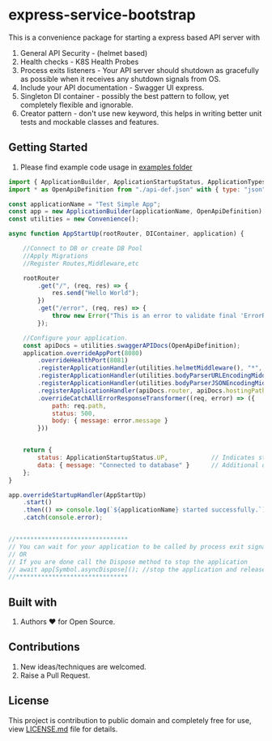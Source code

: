 # express-service-bootstrap

This is a convenience package for starting a express based API server with

1. General API Security - (helmet based)
2. Health checks - K8S Health Probes
3. Process exits listeners - Your API server should shutdown as gracefully as possible when it receives any shutdown signals from OS.
4. Include your API documentation - Swagger UI express.
5. Singleton DI container - possibly the best pattern to follow, yet completely flexible and ignorable.
6. Creator pattern - don't use new keyword, this helps in writing better unit tests and mockable classes and features.

## Getting Started

1. Please find example code usage in [examples folder](https://github.com/LRagji/express-service-bootstrap/tree/main/examples/)

```javascript
import { ApplicationBuilder, ApplicationStartupStatus, ApplicationTypes, Convenience } from "../../dist/src/index.js";
import * as OpenApiDefinition from "./api-def.json" with { type: "json" };

const applicationName = "Test Simple App";
const app = new ApplicationBuilder(applicationName, OpenApiDefinition);
const utilities = new Convenience();

async function AppStartUp(rootRouter, DIContainer, application) {

    //Connect to DB or create DB Pool
    //Apply Migrations
    //Register Routes,Middleware,etc

    rootRouter
        .get("/", (req, res) => {
            res.send("Hello World");
        })
        .get("/error", (req, res) => {
            throw new Error("This is an error to validate final 'ErrorResponseTransformer' error handling of library");
        });

    //Configure your application.
    const apiDocs = utilities.swaggerAPIDocs(OpenApiDefinition);
    application.overrideAppPort(8080)                                                                                            //override the default port 8080(Default 3000)
        .overrideHealthPort(8081)                                                                                                //override the default health port 8081(Default 5678)
        .registerApplicationHandler(utilities.helmetMiddleware(), "*", 0, ApplicationTypes.Both)                                 //register helmet middleware for both application and health
        .registerApplicationHandler(utilities.bodyParserURLEncodingMiddleware(), "*", 1, ApplicationTypes.Main)                  //register body parser url middleware for application
        .registerApplicationHandler(utilities.bodyParserJSONEncodingMiddleware({ limit: '50M' }), "*", 2, ApplicationTypes.Main) //register body parser json middleware for application
        .registerApplicationHandler(apiDocs.router, apiDocs.hostingPath, 3, ApplicationTypes.Main)                               //register api docs
        .overrideCatchAllErrorResponseTransformer((req, error) => ({                                                             //override the default catch all error response transformer
            path: req.path,
            status: 500,
            body: { message: error.message }
        }))


    return {
        status: ApplicationStartupStatus.UP,            // Indicates startup was successful
        data: { message: "Connected to database" }      // Additional data to be returned(Optional)
    };
}

app.overrideStartupHandler(AppStartUp)
    .start()
    .then(() => console.log(`${applicationName} started successfully.`))
    .catch(console.error);


//*******************************
// You can wait for your application to be called by process exit signal
// OR
// If you are done call the Dispose method to stop the application
// await app[Symbol.asyncDispose](); //stop the application and release all resources
//*******************************
```

## Built with

1. Authors :heart: for Open Source.

## Contributions

1. New ideas/techniques are welcomed.
2. Raise a Pull Request.

## License

This project is contribution to public domain and completely free for use, view [LICENSE.md](/license.md) file for details.
